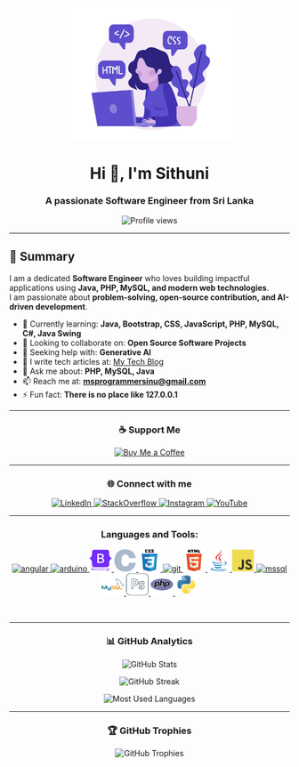 <p align="center">
  <img src="https://github.com/sithuninudara/sithuninudara/blob/main/pro.png.png" width="300" />
</p>

<h1 align="center">Hi 👋, I'm Sithuni</h1>
<h3 align="center">A passionate Software Engineer from Sri Lanka</h3>

<p align="center">
  <img src="https://komarev.com/ghpvc/?username=sithuninudara&label=Profile%20views&color=0e75b6&style=flat" alt="Profile views" />
</p>

---

## 🌟 Summary  
I am a dedicated **Software Engineer** who loves building impactful applications using **Java, PHP, MySQL, and modern web technologies**.  
I am passionate about **problem-solving, open-source contribution, and AI-driven development**.  

- 🌱 Currently learning: **Java, Bootstrap, CSS, JavaScript, PHP, MySQL, C#, Java Swing**  
- 👯 Looking to collaborate on: **Open Source Software Projects**  
- 🤝 Seeking help with: **Generative AI**  
- 📝 I write tech articles at: [My Tech Blog](https://sithuninudaratechhub.blogspot.com)  
- 💬 Ask me about: **PHP, MySQL, Java**  
- 📫 Reach me at: **msprogrammersinu@gmail.com**  
- ⚡ Fun fact: **There is no place like 127.0.0.1**  

---
<h3 align="center">☕ Support Me</h3>
<p align="center">
  <a href="https://www.buymeacoffee.com/sithuninudara" target="_blank">
    <img src="https://cdn.buymeacoffee.com/buttons/v2/default-yellow.png" height="50" width="210" alt="Buy Me a Coffee" />
  </a>
</p>

---

<h3 align="center">🌐 Connect with me</h3>
<p align="center">
  <a href="https://linkedin.com/in/sithuninudara" target="blank">
    <img src="https://raw.githubusercontent.com/rahuldkjain/github-profile-readme-generator/master/src/images/icons/Social/linked-in-alt.svg" alt="LinkedIn" height="30" width="40" />
  </a>
  <a href="https://stackoverflow.com/users/YOUR-ID/sithuni-nudara" target="blank">
    <img src="https://raw.githubusercontent.com/rahuldkjain/github-profile-readme-generator/master/src/images/icons/Social/stack-overflow.svg" alt="StackOverflow" height="30" width="40" />
  </a>
  <a href="https://instagram.com/sithuninudara" target="blank">
    <img src="https://raw.githubusercontent.com/rahuldkjain/github-profile-readme-generator/master/src/images/icons/Social/instagram.svg" alt="Instagram" height="30" width="40" />
  </a>
  <a href="https://www.youtube.com/@tecnicasavvyshe" target="blank">
    <img src="https://raw.githubusercontent.com/rahuldkjain/github-profile-readme-generator/master/src/images/icons/Social/youtube.svg" alt="YouTube" height="30" width="40" />
  </a>
</p>

---

<h3 align="center">Languages and Tools:</h3>
<p align="center"> <a href="https://angular.io" target="_blank" rel="noreferrer"> <img src="https://angular.io/assets/images/logos/angular/angular.svg" alt="angular" width="40" height="40"/> </a> <a href="https://www.arduino.cc/" target="_blank" rel="noreferrer"> <img src="https://cdn.worldvectorlogo.com/logos/arduino-1.svg" alt="arduino" width="40" height="40"/> </a> <a href="https://getbootstrap.com" target="_blank" rel="noreferrer"> <img src="https://raw.githubusercontent.com/devicons/devicon/master/icons/bootstrap/bootstrap-plain-wordmark.svg" alt="bootstrap" width="40" height="40"/> </a> <a href="https://www.cprogramming.com/" target="_blank" rel="noreferrer"> <img src="https://raw.githubusercontent.com/devicons/devicon/master/icons/c/c-original.svg" alt="c" width="40" height="40"/> </a> <a href="https://www.w3schools.com/css/" target="_blank" rel="noreferrer"> <img src="https://raw.githubusercontent.com/devicons/devicon/master/icons/css3/css3-original-wordmark.svg" alt="css3" width="40" height="40"/> </a> <a href="https://git-scm.com/" target="_blank" rel="noreferrer"> <img src="https://www.vectorlogo.zone/logos/git-scm/git-scm-icon.svg" alt="git" width="40" height="40"/> </a> <a href="https://www.w3.org/html/" target="_blank" rel="noreferrer"> <img src="https://raw.githubusercontent.com/devicons/devicon/master/icons/html5/html5-original-wordmark.svg" alt="html5" width="40" height="40"/> </a> <a href="https://www.java.com" target="_blank" rel="noreferrer"> <img src="https://raw.githubusercontent.com/devicons/devicon/master/icons/java/java-original.svg" alt="java" width="40" height="40"/> </a> <a href="https://developer.mozilla.org/en-US/docs/Web/JavaScript" target="_blank" rel="noreferrer"> <img src="https://raw.githubusercontent.com/devicons/devicon/master/icons/javascript/javascript-original.svg" alt="javascript" width="40" height="40"/> </a> <a href="https://www.microsoft.com/en-us/sql-server" target="_blank" rel="noreferrer"> <img src="https://www.svgrepo.com/show/303229/microsoft-sql-server-logo.svg" alt="mssql" width="40" height="40"/> </a> <a href="https://www.mysql.com/" target="_blank" rel="noreferrer"> <img src="https://raw.githubusercontent.com/devicons/devicon/master/icons/mysql/mysql-original-wordmark.svg" alt="mysql" width="40" height="40"/> </a> <a href="https://www.photoshop.com/en" target="_blank" rel="noreferrer"> <img src="https://raw.githubusercontent.com/devicons/devicon/master/icons/photoshop/photoshop-line.svg" alt="photoshop" width="40" height="40"/> </a> <a href="https://www.php.net" target="_blank" rel="noreferrer"> <img src="https://raw.githubusercontent.com/devicons/devicon/master/icons/php/php-original.svg" alt="php" width="40" height="40"/> </a> <a href="https://www.python.org" target="_blank" rel="noreferrer"> <img src="https://raw.githubusercontent.com/devicons/devicon/master/icons/python/python-original.svg" alt="python" width="40" height="40"/> </a> </p>
<br>

---

<h3 align="center">📊 GitHub Analytics</h3>

<p align="center">
  <img src="https://github-readme-stats.vercel.app/api?username=sithuninudara&show_icons=true&locale=en" alt="GitHub Stats" />
</p>
<p align="center">
  <img src="https://github-readme-streak-stats.herokuapp.com/?user=sithuninudara" alt="GitHub Streak" />
</p>
<p align="center">
  <img src="https://github-readme-stats.vercel.app/api/top-langs/?username=sithuninudara&layout=donut-vertical&theme=tokyonight" alt="Most Used Languages" />
</p>



---

<h3 align="center">🏆 GitHub Trophies</h3>

<p align="center">
  <img src="https://github-profile-trophy.vercel.app/?username=sithuninudara&theme=synthwave&no-frame=false&no-bg=true&margin-w=15&margin-h=15" alt="GitHub Trophies" />
</p>



